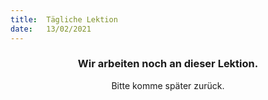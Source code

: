 ```yaml
---
title:  Tägliche Lektion
date:   13/02/2021
---
```


### <center>Wir arbeiten noch an dieser Lektion.</center>
<center>Bitte komme später zurück.</center>